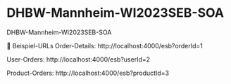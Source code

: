 # DHBW-Mannheim-WI2023SEB-SOA
DHBW-Mannheim-WI2023SEB-SOA

🚀 Beispiel-URLs
Order-Details:
http://localhost:4000/esb?orderId=1

User-Orders:
http://localhost:4000/esb?userId=2

Product-Orders:
http://localhost:4000/esb?productId=3
